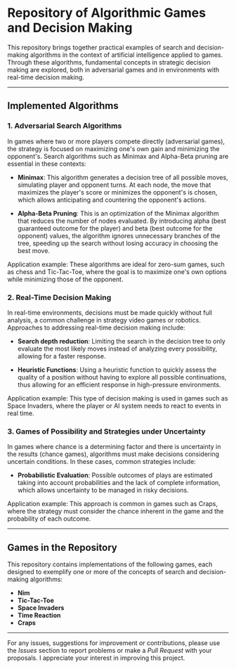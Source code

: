 # Repository of Algorithmic Games and Decision Making

This repository brings together practical examples of search and decision-making algorithms in the context of artificial intelligence applied to games. Through these algorithms, fundamental concepts in strategic decision making are explored, both in adversarial games and in environments with real-time decision making.

---

## Implemented Algorithms

### 1. Adversarial Search Algorithms

In games where two or more players compete directly (adversarial games), the strategy is focused on maximizing one's own gain and minimizing the opponent's. Search algorithms such as Minimax and Alpha-Beta pruning are essential in these contexts:

- **Minimax**: This algorithm generates a decision tree of all possible moves, simulating player and opponent turns. At each node, the move that maximizes the player's score or minimizes the opponent's is chosen, which allows anticipating and countering the opponent's actions.

- **Alpha-Beta Pruning**: This is an optimization of the Minimax algorithm that reduces the number of nodes evaluated. By introducing alpha (best guaranteed outcome for the player) and beta (best outcome for the opponent) values, the algorithm ignores unnecessary branches of the tree, speeding up the search without losing accuracy in choosing the best move.

Application example: These algorithms are ideal for zero-sum games, such as chess and Tic-Tac-Toe, where the goal is to maximize one's own options while minimizing those of the opponent.

### 2. Real-Time Decision Making

In real-time environments, decisions must be made quickly without full analysis, a common challenge in strategy video games or robotics. Approaches to addressing real-time decision making include:

- **Search depth reduction**: Limiting the search in the decision tree to only evaluate the most likely moves instead of analyzing every possibility, allowing for a faster response.

- **Heuristic Functions**: Using a heuristic function to quickly assess the quality of a position without having to explore all possible continuations, thus allowing for an efficient response in high-pressure environments.

Application example: This type of decision making is used in games such as Space Invaders, where the player or AI system needs to react to events in real time.

### 3. Games of Possibility and Strategies under Uncertainty

In games where chance is a determining factor and there is uncertainty in the results (chance games), algorithms must make decisions considering uncertain conditions. In these cases, common strategies include:

- **Probabilistic Evaluation**: Possible outcomes of plays are estimated taking into account probabilities and the lack of complete information, which allows uncertainty to be managed in risky decisions.

Application example: This approach is common in games such as Craps, where the strategy must consider the chance inherent in the game and the probability of each outcome.

---
## Games in the Repository

This repository contains implementations of the following games, each designed to exemplify one or more of the concepts of search and decision-making algorithms:

- **Nim**
- **Tic-Tac-Toe**
- **Space Invaders**
- **Time Reaction**
- **Craps**

---

For any issues, suggestions for improvement or contributions, please use the *Issues* section to report problems or make a *Pull Request* with your proposals. I appreciate your interest in improving this project.